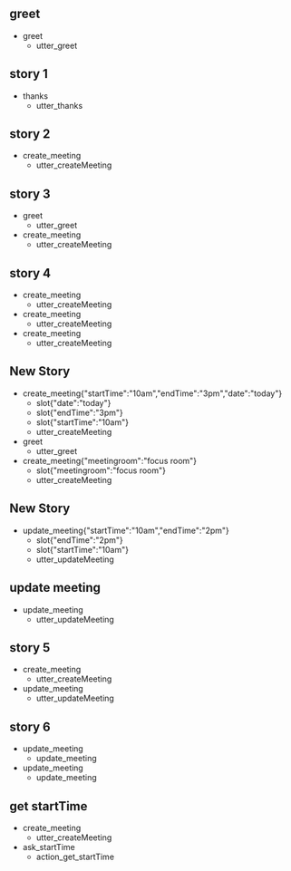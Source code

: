## greet
* greet
  - utter_greet

## story 1
* thanks
  - utter_thanks

## story 2
* create_meeting
  - utter_createMeeting

## story 3
* greet
  - utter_greet
* create_meeting
  - utter_createMeeting

## story 4
* create_meeting
  - utter_createMeeting
* create_meeting
  - utter_createMeeting
* create_meeting
  - utter_createMeeting

## New Story

* create_meeting{"startTime":"10am","endTime":"3pm","date":"today"}
    - slot{"date":"today"}
    - slot{"endTime":"3pm"}
    - slot{"startTime":"10am"}
    - utter_createMeeting
* greet
    - utter_greet
* create_meeting{"meetingroom":"focus room"}
    - slot{"meetingroom":"focus room"}
    - utter_createMeeting

## New Story

* update_meeting{"startTime":"10am","endTime":"2pm"}
    - slot{"endTime":"2pm"}
    - slot{"startTime":"10am"}
    - utter_updateMeeting

## update meeting
* update_meeting
  - utter_updateMeeting

## story 5
* create_meeting
  - utter_createMeeting
* update_meeting
  - utter_updateMeeting

## story 6
* update_meeting
  - update_meeting
* update_meeting
  - update_meeting

## get startTime
* create_meeting
  - utter_createMeeting
* ask_startTime
  - action_get_startTime
